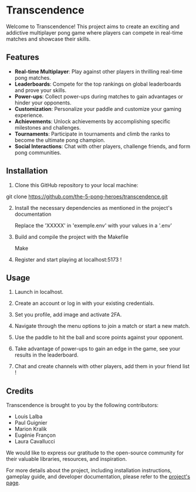# Transcendence

Welcome to Transcendence! This project aims to create an exciting and addictive multiplayer pong game where players can compete in real-time matches and showcase their skills.

## Features

- **Real-time Multiplayer**: Play against other players in thrilling real-time pong matches.
- **Leaderboards**: Compete for the top rankings on global leaderboards and prove your skills.
- **Power-ups**: Collect power-ups during matches to gain advantages or hinder your opponents.
- **Customization**: Personalize your paddle and customize your gaming experience.
- **Achievements**: Unlock achievements by accomplishing specific milestones and challenges.
- **Tournaments**: Participate in tournaments and climb the ranks to become the ultimate pong champion.
- **Social Interactions**: Chat with other players, challenge friends, and form pong communities.

## Installation

1. Clone this GitHub repository to your local machine:
  
  git clone https://github.com/the-5-pong-heroes/transcendence.git

2. Install the necessary dependencies as mentioned in the project's documentation

   Replace the 'XXXXX' in 'exemple.env' with your values in a '.env'

4. Build and compile the project with the Makefile

   Make

6. Register and start playing at localhost:5173 !

## Usage

1. Launch in localhost.

2. Create an account or log in with your existing credentials.

3. Set you profile, add image and activate 2FA.

4. Navigate through the menu options to join a match or start a new match.

5. Use the paddle to hit the ball and score points against your opponent.

6. Take advantage of power-ups to gain an edge in the game, see your results in the leaderboard.

7. Chat and create channels with other players, add them in your friend list !

## Credits

Transcendence is brought to you by the following contributors:

- Louis Lalba
- Paul Guignier
- Marion Kralik
- Eugénie Françon
- Laura Cavallucci

We would like to express our gratitude to the open-source community for their valuable libraries, resources, and inspiration.

For more details about the project, including installation instructions, gameplay guide, and developer documentation, please refer to the [project's page](https://github.com/the-5-pong-heroes/transcendence/).
